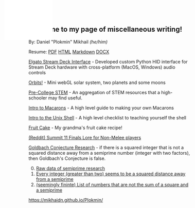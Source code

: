 <div id="orbit-container" style="position: fixed; width: 150px; height: 150px; pointer-events: none; z-index: 1000; transform: translate(-50%, -50%);">
<iframe src="orbits/index.html" width="150" height="150" frameborder="0" scrolling="no"></iframe>
</div>

<script>
document.addEventListener('mousemove', (e) => {
    const container = document.getElementById('orbit-container');
    container.style.left = e.pageX + 'px';
    container.style.top = e.pageY + 'px';
});
</script>

## Welcome to my page of miscellaneous writing!
By: Daniel "Plokmin" Mikhail *(he/him)* 

Resume: [PDF](DanMikhailResume.pdf) [HTML](DanMikhailResume.html) [Markdown](DanMikhailResume.md) [DOCX](DanMikhailResume.docx)

[Elgato Stream Deck Interface](https://github.com/mikhaidn/ElGatoDriver) - Developed custom Python HID interface for Stream Deck hardware with cross-platform (MacOS, Windows) audio controls

[Orbits!](orbits/index.html) - Mini webGL solar system, two planets and some moons

[Pre-College STEM](stemstuff.html) - An aggregation of STEM resources that a high-schooler may find useful. 

[Intro to Macarons](Macaron101.html) - A high level guide to making your own Macarons

[Intro to the Unix Shell](LinuxTerminalBeginner.html) - A high level checklist to teaching yourself the shell

[Fruit Cake](FruitCake.html) - My grandma's fruit cake recipe!

[(Reddit) Summit 11 Finals Lore for Non-Melee players](https://www.reddit.com/r/SSBM/comments/omxglo/summit_11_finals_lore_for_nonmelee_players/)


[Goldbach Conjecture Research](https://github.com/mikhaidn/SemiprimeCalculations) - if there is a squared integer that is not a squared distance away from a semiprime number (integer with two factors), then Goldbach's Conjecture is false.

  0. [Raw data of semiprime research](https://raw.githubusercontent.com/mikhaidn/SemiprimeCalculations/main/Summary%20of%202%5E28%20results)
  1. [Every integer (greater than two) seems to be a squared distance away from a semiprime](https://oeis.org/A241922)
  2. [(seemingly fininte) List of numbers that are not the sum of a square and a semiprime](https://oeis.org/A100570)

https://mikhaidn.github.io/Plokmin/

